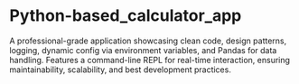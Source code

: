 # Python-based_calculator_app
A professional-grade application showcasing clean code, design patterns, logging, dynamic config via environment variables, and Pandas for data handling. Features a command-line REPL for real-time interaction, ensuring maintainability, scalability, and best development practices.
